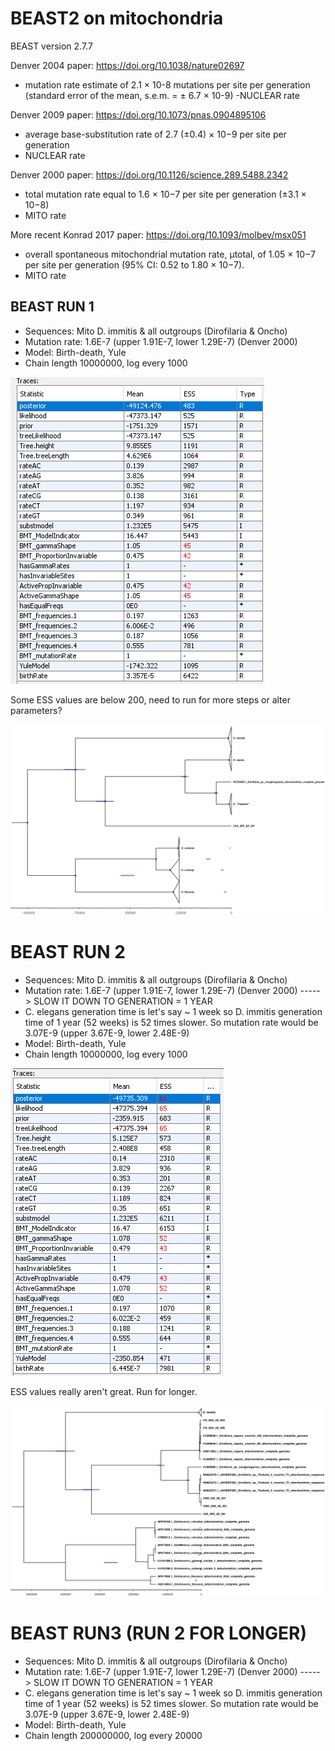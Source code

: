 # BEAST2 on mitochondria

BEAST version 2.7.7

Denver 2004 paper: https://doi.org/10.1038/nature02697
- mutation rate estimate of 2.1 × 10-8 mutations per site per generation (standard error of the mean, s.e.m. = ± 6.7 × 10-9)
-NUCLEAR rate

Denver 2009 paper: https://doi.org/10.1073/pnas.0904895106
- average base-substitution rate of 2.7 (±0.4) × 10−9 per site per generation
- NUCLEAR rate

Denver 2000 paper: https://doi.org/10.1126/science.289.5488.2342
- total mutation rate equal to 1.6 × 10−7 per site per generation (±3.1 × 10−8)
- MITO rate

More recent Konrad 2017 paper: https://doi.org/10.1093/molbev/msx051
- overall spontaneous mitochondrial mutation rate, μtotal, of 1.05 × 10−7 per site per generation (95% CI: 0.52 to 1.80 × 10−7).
- MITO rate

## BEAST RUN 1

- Sequences: Mito D. immitis & all outgroups (Dirofilaria & Oncho)
- Mutation rate: 1.6E-7 (upper 1.91E-7, lower 1.29E-7) (Denver 2000)
- Model: Birth-death, Yule
- Chain length 10000000, log every 1000

![](images/mito_outgroups_yule_tracer.PNG)

Some ESS values are below 200, need to run for more steps or alter parameters?

![](images/mito_outgroups_yule_BEASTTREE.png)


# BEAST RUN 2


- Sequences: Mito D. immitis & all outgroups (Dirofilaria & Oncho)
- Mutation rate: 1.6E-7 (upper 1.91E-7, lower 1.29E-7) (Denver 2000) -----> SLOW IT DOWN TO GENERATION = 1 YEAR
- C. elegans generation time is let's say ~ 1 week so D. immitis generation time of 1 year (52 weeks) is 52 times slower. So mutation rate would be 3.07E-9 (upper 3.67E-9, lower 2.48E-9)
- Model: Birth-death, Yule
- Chain length 10000000, log every 1000

![](images/mito_outgroups_yule_g1_tracer.PNG)

ESS values really aren't great. Run for longer.

![](images/mito_outgroups_yule_g1_BEASTTREE.png)

# BEAST RUN3 (RUN 2 FOR LONGER)

- Sequences: Mito D. immitis & all outgroups (Dirofilaria & Oncho)
- Mutation rate: 1.6E-7 (upper 1.91E-7, lower 1.29E-7) (Denver 2000) -----> SLOW IT DOWN TO GENERATION = 1 YEAR
- C. elegans generation time is let's say ~ 1 week so D. immitis generation time of 1 year (52 weeks) is 52 times slower. So mutation rate would be 3.07E-9 (upper 3.67E-9, lower 2.48E-9)
- Model: Birth-death, Yule
- Chain length 200000000, log every 20000